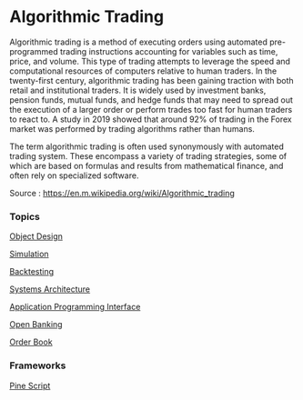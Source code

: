 # Algorithmic Trading

Algorithmic trading is a method of executing orders using automated pre-programmed trading instructions accounting for variables such as time, price, and volume. This type of trading attempts to leverage the speed and computational resources of computers relative to human traders. In the twenty-first century, algorithmic trading has been gaining traction with both retail and institutional traders. It is widely used by investment banks, pension funds, mutual funds, and hedge funds that may need to spread out the execution of a larger order or perform trades too fast for human traders to react to. A study in 2019 showed that around 92% of trading in the Forex market was performed by trading algorithms rather than humans.

The term algorithmic trading is often used synonymously with automated trading system. These encompass a variety of trading strategies, some of which are based on formulas and results from mathematical finance, and often rely on specialized software.

Source : https://en.m.wikipedia.org/wiki/Algorithmic_trading

### Topics

[Object Design](https://github.com/CatalaniCD/computer_science/blob/main/5.%20software_dev/object_desing.md)

[Simulation](https://github.com/CatalaniCD/computer_science/tree/main/4.%20simulation)

[Backtesting](https://github.com/CatalaniCD/quantitative_finance/blob/main/algorithmic_trading/backtesting.md)

[Systems Architecture](https://github.com/CatalaniCD/quantitative_finance/blob/main/algorithmic_trading/arch.md)

[Application Programming Interface](https://github.com/CatalaniCD/quantitative_finance/blob/main/algorithmic_trading/api.md)

[Open Banking](https://github.com/CatalaniCD/quantitative_finance/blob/main/algorithmic_trading/open_banking.md)

[Order Book](https://github.com/CatalaniCD/quantitative_finance/blob/main/algorithmic_trading/order_book.md)

### Frameworks

[Pine Script](https://github.com/CatalaniCD/quantitative_finance/tree/main/pinescript)
